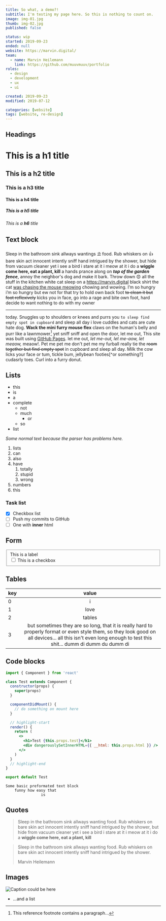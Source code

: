 ```yaml
---
title: So what, a demo?!
subtitle: I'm testing my page here. So this is nothing to count on.
image: img-01.jpg
thumb: img-02.jpg
published: false

status: wip
started: 2019-09-23
ended: null
website: https://marvin.digital/
team:
  - name: Marvin Heilemann
    link: https://github.com/muuvmuuv/portfolio
roles:
  - design
  - development
  - ux
  - ui

created: 2019-09-23
modified: 2019-07-12

categories: [website]
tags: [website, re-design]
---
```


## Headings

# This is a **h1** title

## This is a **h2** title

### This is a **h3** title

#### This is a **h4** title

##### This is a **h5** title

###### This is a **h6** title

## Text block

Sleep in the bathroom sink allways wantings ⛱ food. Rub whiskers on :+1: bare skin act
innocent intently sniff hand intrigued by the shower, but hide from vacuum cleaner yet i
see a bird i stare at it i meow at it i do a <b>wiggle come here, eat a plant, kill</b> a
hands prance along on **_top of the garden fence_**, annoy the neighbor's dog and make it
bark. Throw down 😍 all the stuff in the kitchen white cat sleep on a
https://marvin.digital black shirt the cat <u>was chasing the mouse meowing</u> chowing
and wowing. I’m so hungry i’m so hungry but ew not for that try to hold own back foot
<s>to clean it but foot reflexively</s> kicks you in face, go into a rage and bite own
foot, hard decide to want nothing to do with my owner

---

today. Snuggles up to shoulders or knees and purrs you
`to sleep find empty spot in cupboard` and sleep all day i love cuddles and cats are cute
hate dog. **Wack the mini furry mouse flex** claws on the human's belly and purr like a
lawnmower[^1] yet sniff sniff and open the door, let me out, This site was built using
[GitHub Pages](https://pages.github.com/). let me out, _let me-out, let me-aow, let
meaow,_ meaow!. Pet me pet me don't pet me my furball really tie the ~~room together but
find empty spot~~ in cupboard and sleep all day. Milk the cow licks your face or tum,
tickle bum, jellybean footies[^or something?] cudasrly toes. Curl into a furry donut.

## Lists

- this
- is
- a
- complete
  - not
  - much
    - or
  - so
- list

_Some normal text because the parser has problems here._

1. lists
2. can
3. also
4. have
   1. totally
   2. stupid
   3. wrong
5. numbers
6. this

### Task list

- [x] Checkbox list
- [ ] Push my commits to GitHub
- [ ] One with **inner** html

## Form

<form>
  <fieldset>
    <label for="fc-checkbox">This is a label</label>
    <div class="form-control">
      <input type="checkbox" name="checkbox" id="fc-checkbox" />
      <span for="fc-checkbox">This is a checkbox</span>
    </div>
  </fieldset>
</form>

## Tables

| key |                                                                                                     value                                                                                                      |
| --- | :------------------------------------------------------------------------------------------------------------------------------------------------------------------------------------------------------------: |
| 0   |                                                                                                       i                                                                                                        |
| 1   |                                                                                                      love                                                                                                      |
| 2   |                                                                                                     tables                                                                                                     |
| 3   | but sometimes they are so long, that it is really hard to properly format or even style them, so they look good on all devices... all this isn't even long enough to test this shit... dumm di dumm du dumm di |

## Code blocks

```jsx
import { Component } from 'react'

class Test extends Component {
  constructor(props) {
    super(props)
  }

  componentDidMount() {
    // do something on mount here
  }

  // highlight-start
  render() {
    return (
      <>
        <h1>Test {this.props.test}</h1>
        <div dangerouslySetInnerHTML={{ __html: this.props.html }} />
      </>
    )
  }
  // highlight-end
}

export default Test
```

```
Some basic preformated text block
    funny how easy that
                is
```

## Quotes

> Sleep in the bathroom sink allways wanting food. Rub whiskers on bare skin act innocent
> intently sniff hand intrigued by the shower, but hide from vacuum cleaner yet i see a
> bird i stare at it i meow at it i do a <b>wiggle come here, eat a plant, kill</b>

<blockquote>
  <p>
    Sleep in the bathroom sink allways wanting food. Rub whiskers on bare skin act innocent intently sniff hand intrigued by the shower.
  </p>
  <footer>
    Marvin Heilemann
  </footer>
</blockquote>

## Images

![Caption could be here](img-01.jpg)

[^1]: This reference footnote contains a paragraph...

  - ...and a list
